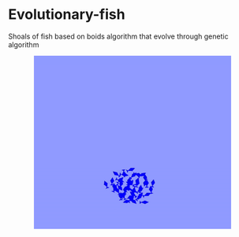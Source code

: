 # Evolutionary-fish
Shoals of fish based on boids algorithm that evolve through genetic algorithm

<p align = "center">
  <img width = "400" src = "https://github.com/kenzonobre/Evolutionary-fish/blob/main/assets/Boid.gif">
</p>
